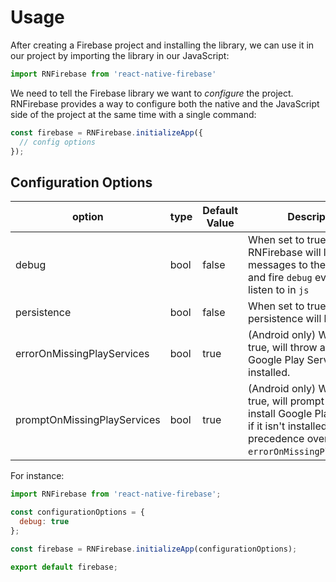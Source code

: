 # Usage

After creating a Firebase project and installing the library, we can use it in our project by importing the library in our JavaScript:

```javascript
import RNFirebase from 'react-native-firebase'
```

We need to tell the Firebase library we want to _configure_ the project. RNFirebase provides a way to configure both the native and the JavaScript side of the project at the same time with a single command:

```javascript
const firebase = RNFirebase.initializeApp({
  // config options
});
```

## Configuration Options

| option           | type | Default Value           | Description                                                                                                                                                                                                                                                                                                                                                      |
|----------------|----------|-------------------------|----------------------------------------|
| debug | bool | false | When set to true, RNFirebase will log messages to the console and fire `debug` events we can listen to in `js` |
| persistence | bool | false | When set to true, database persistence will be enabled. |
| errorOnMissingPlayServices | bool | true | (Android only) When set to true, will throw an error if Google Play Services isn't installed. |
| promptOnMissingPlayServices | bool | true | (Android only) When set to true, will prompt the user to install Google Play Services if it isn't installed.  This takes precedence over `errorOnMissingPlayServices`.|

For instance:

```javascript
import RNFirebase from 'react-native-firebase';

const configurationOptions = {
  debug: true
};

const firebase = RNFirebase.initializeApp(configurationOptions);

export default firebase;
```
